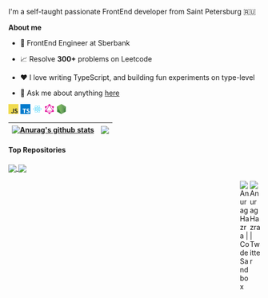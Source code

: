 I'm a self-taught passionate FrontEnd developer from Saint Petersburg 🇷🇺

**About me**

- 💼 FrontEnd Engineer at Sberbank

- 📈 Resolve **300+** problems on Leetcode

- ❤️ I love writing TypeScript, and building fun experiments on type-level

- 💬 Ask me about anything [here](https://github.com/sashka0264/sashka0264/issues)

<code><img height="20" alt="javascript" src="https://raw.githubusercontent.com/github/explore/80688e429a7d4ef2fca1e82350fe8e3517d3494d/topics/javascript/javascript.png"></code>
<code><img height="20" alt="typescript" src="https://raw.githubusercontent.com/github/explore/80688e429a7d4ef2fca1e82350fe8e3517d3494d/topics/typescript/typescript.png"></code>
<code><img height="20" alt="react" src="https://raw.githubusercontent.com/github/explore/80688e429a7d4ef2fca1e82350fe8e3517d3494d/topics/react/react.png"></code>
<code><img height="20" alt="graphql" src="https://raw.githubusercontent.com/github/explore/5c058a388828bb5fde0bcafd4bc867b5bb3f26f3/topics/graphql/graphql.png"></code>
<code><img height="20" alt="nodejs" src="https://raw.githubusercontent.com/github/explore/80688e429a7d4ef2fca1e82350fe8e3517d3494d/topics/nodejs/nodejs.png"></code>    


| <a href="https://github.com/anuraghazra/github-readme-stats"><img align="center" src="https://github-readme-stats.vercel.app/api?username=sashka0264&show_icons=true&include_all_commits=true&theme=buefy&hide_border=true" alt="Anurag's github stats" /></a> | <a href="https://github.com/anuraghazra/github-readme-stats"><img align="center" src="https://github-readme-stats.vercel.app/api/top-langs/?username=sashka0264&layout=compact&theme=buefy&hide_border=true" /></a> |
| ------------- | ------------- |

#### Top Repositories


<a href="https://github.com/sashka0264/github-readme-stats">
  <img align="center" src="https://github-readme-stats.vercel.app/api/pin/?username=sashka0264&repo=github-readme-stats&theme=buefy" />
</a>
<a href="https://github.com/sashka0264/sashka0264.github.io">
  <img align="center" src="https://github-readme-stats.vercel.app/api/pin/?username=sashka0264&repo=anuraghazra.github.io&theme=buefy" />
</a>

<br />
<br />

<a href="https://twitter.com/anuraghazru">
  <img align="right" alt="Anurag Hazra | Twitter" width="21px" src="https://raw.githubusercontent.com/sashka0264/sashka0264/master/assets/twitter.svg" />
</a>
<a href="https://codesandbox.io/u/anuraghazra">
  <img align="right" alt="Anurag Hazra | CodeSandbox" width="20px" src="https://raw.githubusercontent.com/sashka0264/sashka0264/master/assets/codesandbox.svg" />
</a>

